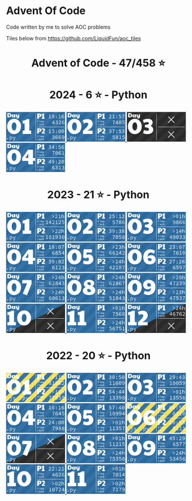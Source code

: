 # Advent Of Code
Code written by me to solve AOC problems

Tiles below from https://github.com/LiquidFun/aoc_tiles

<!-- AOC TILES BEGIN -->
<h1 align="center">
  Advent of Code - 47/458 ⭐
</h1>
<h1 align="center">
  2024 - 6 ⭐ - Python
</h1>
<a href="2024/day1/day1.py">
  <img src=".aoc_tiles/tiles/2024/01.png" width="161px">
</a>
<a href="2024/day2/day2.py">
  <img src=".aoc_tiles/tiles/2024/02.png" width="161px">
</a>
<a href="None">
  <img src=".aoc_tiles/tiles/2024/03.png" width="161px">
</a>
<a href="2024/day4/day4.py">
  <img src=".aoc_tiles/tiles/2024/04.png" width="161px">
</a>
<h1 align="center">
  2023 - 21 ⭐ - Python
</h1>
<a href="2023/day1/day1.py">
  <img src=".aoc_tiles/tiles/2023/01.png" width="161px">
</a>
<a href="2023/day2/day2.py">
  <img src=".aoc_tiles/tiles/2023/02.png" width="161px">
</a>
<a href="2023/day3/day3.py">
  <img src=".aoc_tiles/tiles/2023/03.png" width="161px">
</a>
<a href="2023/day4/day4.py">
  <img src=".aoc_tiles/tiles/2023/04.png" width="161px">
</a>
<a href="2023/day5/day5.py">
  <img src=".aoc_tiles/tiles/2023/05.png" width="161px">
</a>
<a href="2023/day6/day6.py">
  <img src=".aoc_tiles/tiles/2023/06.png" width="161px">
</a>
<a href="2023/day7/day7.py">
  <img src=".aoc_tiles/tiles/2023/07.png" width="161px">
</a>
<a href="2023/day8/day8.py">
  <img src=".aoc_tiles/tiles/2023/08.png" width="161px">
</a>
<a href="2023/day9/day9.py">
  <img src=".aoc_tiles/tiles/2023/09.png" width="161px">
</a>
<a href="2023/day10/day10.py">
  <img src=".aoc_tiles/tiles/2023/10.png" width="161px">
</a>
<a href="2023/day11/day11.py">
  <img src=".aoc_tiles/tiles/2023/11.png" width="161px">
</a>
<a href="2023/day12/day12.py">
  <img src=".aoc_tiles/tiles/2023/12.png" width="161px">
</a>
<h1 align="center">
  2022 - 20 ⭐ - Python
</h1>
<a href="2022/day1/day1_reindeer.js">
  <img src=".aoc_tiles/tiles/2022/01.png" width="161px">
</a>
<a href="2022/day2/day2_rps.py">
  <img src=".aoc_tiles/tiles/2022/02.png" width="161px">
</a>
<a href="2022/day3/day3_ruck.py">
  <img src=".aoc_tiles/tiles/2022/03.png" width="161px">
</a>
<a href="2022/day4/day4_assignments.py">
  <img src=".aoc_tiles/tiles/2022/04.png" width="161px">
</a>
<a href="2022/day5/day5_crates.py">
  <img src=".aoc_tiles/tiles/2022/05.png" width="161px">
</a>
<a href="2022/day6/day6_message.js">
  <img src=".aoc_tiles/tiles/2022/06.png" width="161px">
</a>
<a href="2022/day7/day7_dirs.py">
  <img src=".aoc_tiles/tiles/2022/07.png" width="161px">
</a>
<a href="2022/day8/day8_trees.py">
  <img src=".aoc_tiles/tiles/2022/08.png" width="161px">
</a>
<a href="2022/day9/day9_rope.py">
  <img src=".aoc_tiles/tiles/2022/09.png" width="161px">
</a>
<a href="2022/day10/check_inputs.py">
  <img src=".aoc_tiles/tiles/2022/10.png" width="161px">
</a>
<a href="2022/day11/day11_.py">
  <img src=".aoc_tiles/tiles/2022/11.png" width="161px">
</a>
<!-- AOC TILES END -->